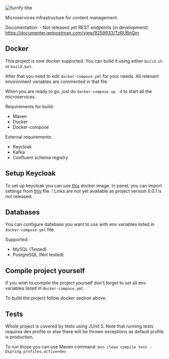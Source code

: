 ![furrify title](https://user-images.githubusercontent.com/33985207/133672173-2d7ff06e-6f94-4742-a201-c54a85c5839a.png)

Microservices infrastructure for content management.

Documentation: - Not released yet REST endpoints (in
development): https://documenter.getpostman.com/view/9259933/TzRUBnQm

## Docker

This project is now docker supported. You can build it using either `build.sh` or `build.bat`.

After that you need to edit `docker-compose.yml` for your needs. All relevant environment variables are commented in
that file.

When you are ready to go, just do `docker-compose up -d` to start all the microservices.

Requirements for build:

- Maven
- Docker
- Docker-compose

External requirements:

- Keycloak
- Kafka
- Confluent schema registry

## Setup Keycloak

To set up keycloak you can use [this](#) docker image. In panel, you can import settings from [this](#) file.
! Links are not yet available as project version 0.0.1 is not released.

## Databases

You can configure database you want to use with env variables listed in `docker-compose.yml` file.

Supported:

- MySQL (Tested)
- PostgreSQL (Not tested)

## Compile project yourself

If you wish to compile the project yourself don't forget to set all env variables listed in `docker-compose.yml`.

To build the project follow docker section above.

## Tests

Whole project is covered by tests using JUnit 5. Note that running tests requires dev profile or else there will be
thrown exceptions as default profile is production.

To run those you can use Maven command: `mvn clean compile test -Dspring.profiles.active=dev`
